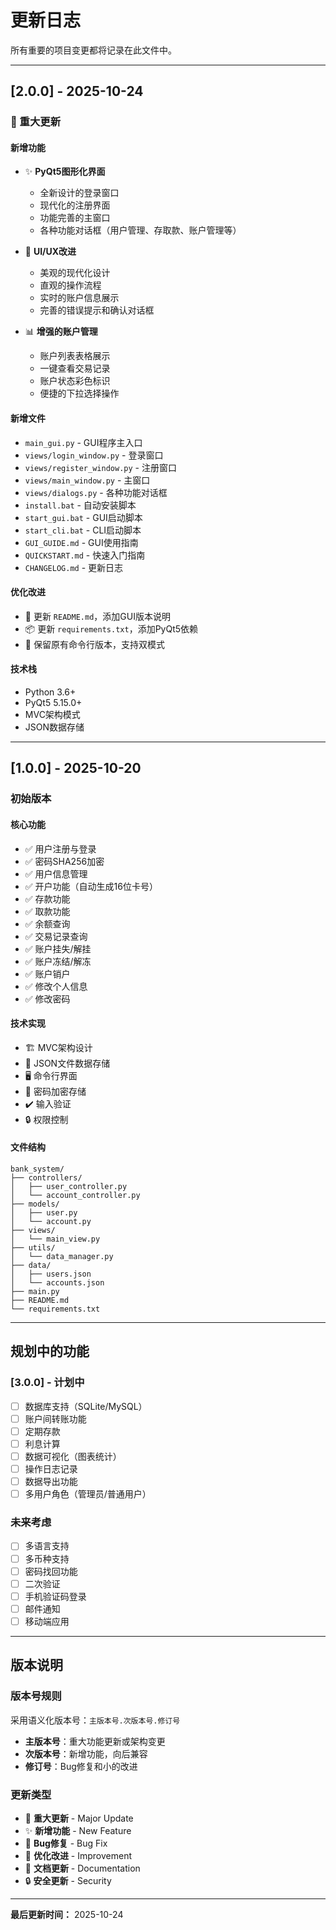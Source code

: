 # 更新日志

所有重要的项目变更都将记录在此文件中。

---

## [2.0.0] - 2025-10-24

### 🎉 重大更新

#### 新增功能
- ✨ **PyQt5图形化界面**
  - 全新设计的登录窗口
  - 现代化的注册界面
  - 功能完善的主窗口
  - 各种功能对话框（用户管理、存取款、账户管理等）
  
- 🎨 **UI/UX改进**
  - 美观的现代化设计
  - 直观的操作流程
  - 实时的账户信息展示
  - 完善的错误提示和确认对话框
  
- 📊 **增强的账户管理**
  - 账户列表表格展示
  - 一键查看交易记录
  - 账户状态彩色标识
  - 便捷的下拉选择操作

#### 新增文件
- `main_gui.py` - GUI程序主入口
- `views/login_window.py` - 登录窗口
- `views/register_window.py` - 注册窗口
- `views/main_window.py` - 主窗口
- `views/dialogs.py` - 各种功能对话框
- `install.bat` - 自动安装脚本
- `start_gui.bat` - GUI启动脚本
- `start_cli.bat` - CLI启动脚本
- `GUI_GUIDE.md` - GUI使用指南
- `QUICKSTART.md` - 快速入门指南
- `CHANGELOG.md` - 更新日志

#### 优化改进
- 📝 更新 `README.md`，添加GUI版本说明
- 📦 更新 `requirements.txt`，添加PyQt5依赖
- 🔧 保留原有命令行版本，支持双模式

#### 技术栈
- Python 3.6+
- PyQt5 5.15.0+
- MVC架构模式
- JSON数据存储

---

## [1.0.0] - 2025-10-20

### 初始版本

#### 核心功能
- ✅ 用户注册与登录
- ✅ 密码SHA256加密
- ✅ 用户信息管理
- ✅ 开户功能（自动生成16位卡号）
- ✅ 存款功能
- ✅ 取款功能
- ✅ 余额查询
- ✅ 交易记录查询
- ✅ 账户挂失/解挂
- ✅ 账户冻结/解冻
- ✅ 账户销户
- ✅ 修改个人信息
- ✅ 修改密码

#### 技术实现
- 🏗️ MVC架构设计
- 💾 JSON文件数据存储
- 🖥️ 命令行界面
- 🔐 密码加密存储
- ✔️ 输入验证
- 🔒 权限控制

#### 文件结构
```
bank_system/
├── controllers/
│   ├── user_controller.py
│   └── account_controller.py
├── models/
│   ├── user.py
│   └── account.py
├── views/
│   └── main_view.py
├── utils/
│   └── data_manager.py
├── data/
│   ├── users.json
│   └── accounts.json
├── main.py
├── README.md
└── requirements.txt
```

---

## 规划中的功能

### [3.0.0] - 计划中
- [ ] 数据库支持（SQLite/MySQL）
- [ ] 账户间转账功能
- [ ] 定期存款
- [ ] 利息计算
- [ ] 数据可视化（图表统计）
- [ ] 操作日志记录
- [ ] 数据导出功能
- [ ] 多用户角色（管理员/普通用户）

### 未来考虑
- [ ] 多语言支持
- [ ] 多币种支持
- [ ] 密码找回功能
- [ ] 二次验证
- [ ] 手机验证码登录
- [ ] 邮件通知
- [ ] 移动端应用

---

## 版本说明

### 版本号规则
采用语义化版本号：`主版本号.次版本号.修订号`

- **主版本号**：重大功能更新或架构变更
- **次版本号**：新增功能，向后兼容
- **修订号**：Bug修复和小的改进

### 更新类型
- 🎉 **重大更新** - Major Update
- ✨ **新增功能** - New Feature
- 🐛 **Bug修复** - Bug Fix
- 🔧 **优化改进** - Improvement
- 📝 **文档更新** - Documentation
- 🔒 **安全更新** - Security

---

**最后更新时间：** 2025-10-24

